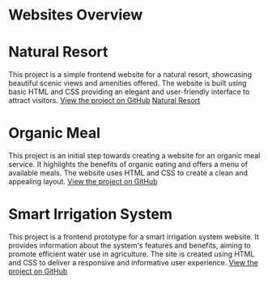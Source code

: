 # Websites Overview

# Natural Resort
This project is a simple frontend website for a natural resort, showcasing beautiful scenic views and amenities offered. The website is built using basic HTML and CSS providing an elegant and user-friendly interface to attract visitors.
[View the project on GitHub]( https://khushi200229.github.io/Website/blob/main/Natural%20resort.html)
[Natural Resort](https://khushi200229.github.io/Website/Natural%20resort.html)

# Organic Meal
This project is an initial step towards creating a website for an organic meal service. It highlights the benefits of organic eating and offers a menu of available meals. The website uses HTML and CSS to create a clean and appealing layout.
[View the project on GitHub]( https://khushi200229.github.io/Website/)

# Smart Irrigation System
This project is a frontend prototype for a smart irrigation system website. It provides information about the system's features and benefits, aiming to promote efficient water use in agriculture. The site is created using HTML and CSS to deliver a responsive and informative user experience.
[View the project on GitHub]( https://khushi200229.github.io/Website/)
